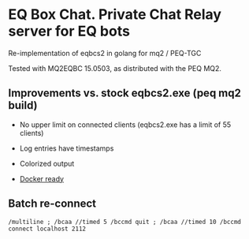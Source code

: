 # EQ Box Chat. Private Chat Relay server for EQ bots

Re-implementation of eqbcs2 in golang for mq2 / PEQ-TGC

Tested with MQ2EQBC 15.0503, as distributed with the PEQ MQ2.





## Improvements vs. stock eqbcs2.exe (peq mq2 build)

- No upper limit on connected clients (eqbcs2.exe has a limit of 55 clients)

- Log entries have timestamps

- Colorized output

- [Docker ready](https://hub.docker.com/repository/docker/martinlindhe/eqbc-go)



## Batch re-connect

```
/multiline ; /bcaa //timed 5 /bccmd quit ; /bcaa //timed 10 /bccmd connect localhost 2112
```
